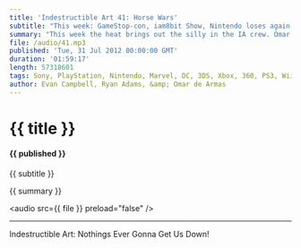 ```yaml
---
title: 'Indestructible Art 41: Horse Wars'
subtitle: "This week: GameStop-con, iam8bit Show, Nintendo loses again, Onlive for Ouya, Apple, Valve, Battle Royale leak, Borderlands 2 Baddies, New 52 Crossover, Morrison, Liefield, and a Sonic Megaman mash up. "
summary: "This week the heat brings out the silly in the IA crew. Omar and Evan drop some news on a GameStop Convention. A Street Fighter art show hosted by iam8bit. Nintendo posting another loss, but the future might look promising. Onlive coming for Ouya, and Evan's unused Onlive box. Valve releasing another Left 4 Dead 2 DLC. And most importantly a Breakdown of some Borderlands 2 Baddies. Ryan scoops the game dudes on a sizable leak about Playstation All-Stars Battle Royale. He also discusses news about a future New 52 crossover. Morrison and Liefield getting ready to leave DC. A Sonic Megaman mash up comic book from Archie Comics. And why you should be excited for Uncanny Avengers."
file: /audio/41.mp3
published: 'Tue, 31 Jul 2012 00:00:00 GMT'
duration: '01:59:17'
length: 57318601
tags: Sony, PlayStation, Nintendo, Marvel, DC, 3DS, Xbox, 360, PS3, Wii, PSN, XBLA, Video Games, Comics, Games, Indestructible Art, iam8bit, New 52, Grant Morrsion, Ouya, Onlive, Sonic, Megaman, Battle Royale, Borderlands 2, Apple, Valve
author: Evan Campbell, Ryan Adams, &amp; Omar de Armas
---
```


# {{ title }}

#### {{ published }}

{{ subtitle }}  
  
{{ summary }}  

<audio src={{ file }} preload="false" />

- - -

Indestructible Art: Nothings Ever Gonna Get Us Down!